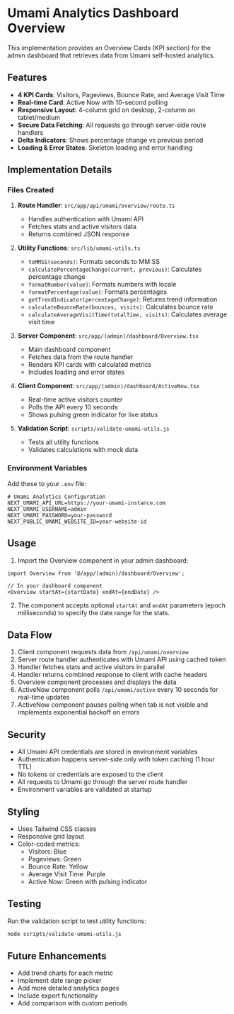 # Umami Analytics Dashboard Overview

This implementation provides an Overview Cards (KPI section) for the admin dashboard that retrieves data from Umami self-hosted analytics.

## Features

- **4 KPI Cards**: Visitors, Pageviews, Bounce Rate, and Average Visit Time
- **Real-time Card**: Active Now with 10-second polling
- **Responsive Layout**: 4-column grid on desktop, 2-column on tablet/medium
- **Secure Data Fetching**: All requests go through server-side route handlers
- **Delta Indicators**: Shows percentage change vs previous period
- **Loading & Error States**: Skeleton loading and error handling

## Implementation Details

### Files Created

1. **Route Handler**: `src/app/api/umami/overview/route.ts`
   - Handles authentication with Umami API
   - Fetches stats and active visitors data
   - Returns combined JSON response

2. **Utility Functions**: `src/lib/umami-utils.ts`
   - `toMMSS(seconds)`: Formats seconds to MM:SS
   - `calculatePercentageChange(current, previous)`: Calculates percentage change
   - `formatNumber(value)`: Formats numbers with locale
   - `formatPercentage(value)`: Formats percentages
   - `getTrendIndicator(percentageChange)`: Returns trend information
   - `calculateBounceRate(bounces, visits)`: Calculates bounce rate
   - `calculateAverageVisitTime(totalTime, visits)`: Calculates average visit time

3. **Server Component**: `src/app/(admin)/dashboard/Overview.tsx`
   - Main dashboard component
   - Fetches data from the route handler
   - Renders KPI cards with calculated metrics
   - Includes loading and error states

4. **Client Component**: `src/app/(admin)/dashboard/ActiveNow.tsx`
   - Real-time active visitors counter
   - Polls the API every 10 seconds
   - Shows pulsing green indicator for live status

5. **Validation Script**: `scripts/validate-umami-utils.js`
   - Tests all utility functions
   - Validates calculations with mock data

### Environment Variables

Add these to your `.env` file:

```
# Umami Analytics Configuration
NEXT_UMAMI_API_URL=https://your-umami-instance.com
NEXT_UMAMI_USERNAME=admin
NEXT_UMAMI_PASSWORD=your-password
NEXT_PUBLIC_UMAMI_WEBSITE_ID=your-website-id
```

## Usage

1. Import the Overview component in your admin dashboard:

```tsx
import Overview from '@/app/(admin)/dashboard/Overview';

// In your dashboard component
<Overview startAt={startDate} endAt={endDate} />
```

2. The component accepts optional `startAt` and `endAt` parameters (epoch milliseconds) to specify the date range for the stats.

## Data Flow

1. Client component requests data from `/api/umami/overview`
2. Server route handler authenticates with Umami API using cached token
3. Handler fetches stats and active visitors in parallel
4. Handler returns combined response to client with cache headers
5. Overview component processes and displays the data
6. ActiveNow component polls `/api/umami/active` every 10 seconds for real-time updates
7. ActiveNow component pauses polling when tab is not visible and implements exponential backoff on errors

## Security

- All Umami API credentials are stored in environment variables
- Authentication happens server-side only with token caching (1 hour TTL)
- No tokens or credentials are exposed to the client
- All requests to Umami go through the server route handler
- Environment variables are validated at startup

## Styling

- Uses Tailwind CSS classes
- Responsive grid layout
- Color-coded metrics:
  - Visitors: Blue
  - Pageviews: Green
  - Bounce Rate: Yellow
  - Average Visit Time: Purple
  - Active Now: Green with pulsing indicator

## Testing

Run the validation script to test utility functions:

```bash
node scripts/validate-umami-utils.js
```

## Future Enhancements

- Add trend charts for each metric
- Implement date range picker
- Add more detailed analytics pages
- Include export functionality
- Add comparison with custom periods